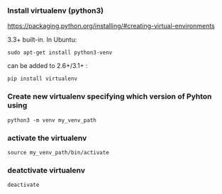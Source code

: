 ### Install virtualenv (python3)
https://packaging.python.org/installing/#creating-virtual-environments

3.3+ built-in. In Ubuntu:

    sudo apt-get install python3-venv
    
can be added to 2.6+/3.1+ : 

    pip install virtualenv

### Create new virtualenv specifying which version of Pyhton using
    python3 -m venv my_venv_path

### activate the virtualenv
    source my_venv_path/bin/activate

### deatctivate virtualenv
    deactivate